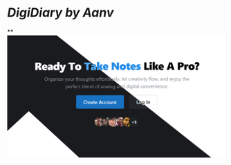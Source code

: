 # *DigiDiary by Aanv*
**
![Hero Page Image](https://github.com/anav5704/Note-App-MERN/blob/main/client/public/docs/hero.jpg)
